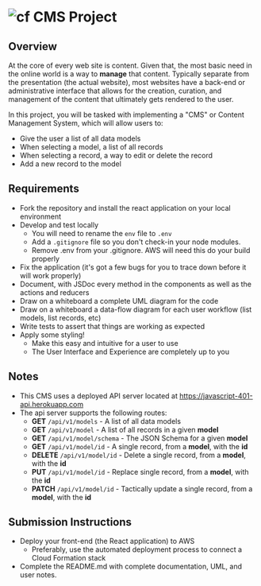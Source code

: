 ![cf](http://i.imgur.com/7v5ASc8.png) CMS Project
=================================================

## Overview
At the core of every web site is content. Given that, the most basic need in the online world is a way to **manage** that content. Typically separate from the presentation (the actual website), most websites have a back-end or administrative interface that allows for the creation, curation, and management of the content that ultimately gets rendered to the user.

In this project, you will be tasked with implementing a "CMS" or Content Management System, which will allow users to:

* Give the user a list of all data models
* When selecting a model, a list of all records
* When selecting a record, a way to edit or delete the record
* Add a new record to the model

## Requirements
* Fork the repository and install the react application on your local environment
* Develop and test locally
  * You will need to rename the `env` file to `.env` 
  * Add a `.gitignore` file so you don't check-in your node modules.
  * Remove .env from your .gitignore. AWS will need this do your build properly
* Fix the application (it's got a few bugs for you to trace down before it will work properly)
* Document, with JSDoc every method in the components as well as the actions and reducers
* Draw on a whiteboard a complete UML diagram for the code
* Draw on a whiteboard a data-flow diagram for each user workflow (list models, list records, etc)
* Write tests to assert that things are working as expected
* Apply some styling!
  * Make this easy and intuitive for a user to use
  * The User Interface and Experience are completely up to you

## Notes
* This CMS uses a deployed API server located at https://javascript-401-api.herokuapp.com
* The api server supports the following routes:
  * **GET** `/api/v1/models` - A list of all data models
  * **GET** `/api/v1/model` - A list of all records in a given **model**
  * **GET** `/api/v1/model/schema` - The JSON Schema for a given **model**
  * **GET** `/api/v1/model/id` - A single record, from a **model**, with the **id**
  * **DELETE** `/api/v1/model/id` - Delete a single record, from a **model**, with the **id**
  * **PUT** `/api/v1/model/id` - Replace single record, from a **model**, with the **id**
  * **PATCH** `/api/v1/model/id` - Tactically update a single record, from a **model**, with the **id**

## Submission Instructions
* Deploy your front-end (the React application) to AWS
  * Preferably, use the automated deployment process to connect a Cloud Formation stack
* Complete the README.md with complete documentation, UML, and user notes.

